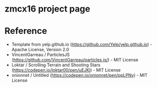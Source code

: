 # zmcx16 project page

# Reference
  *  Template from yelp.github.io (https://github.com/Yelp/yelp.github.io) - Apache License, Version 2.0
  *  VincentGarreau / ParticlesJS (https://github.com/VincentGarreau/particles.js/) - MIT License
  *  Loktar / Scrolling Terrain and Shooting Stars (https://codepen.io/loktar00/pen/uEJKl) - MIT License
  *  onionnet / Untitled (https://codepen.io/onionnet/pen/ppLPNy) - MIT License
 

